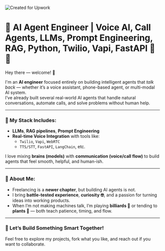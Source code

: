 ![Created for Upwork](https://img.shields.io/badge/Created--for--Upwork-2025%2F07%2F27-blue?style=flat-square)


# 👋 AI Agent Engineer | Voice AI, Call Agents, LLMs, Prompt Engineering, RAG, Python, Twilio, Vapi, FastAPI 🤖📞

Hey there — welcome! 🙌

I'm an **AI engineer** focused entirely on building intelligent agents that *talk back* — whether it’s a voice assistant, phone-based agent, or multi-modal AI system.  
I’ve already built several real-world AI agents that handle natural conversations, automate calls, and solve problems without human help.

---

### 🧠 My Stack Includes:
- **LLMs**, **RAG pipelines**, **Prompt Engineering**
- **Real-time Voice Integration** with tools like:
  - `Twilio`, `Vapi`, `WebRTC`
  - `TTS/STT`, `FastAPI`, `LangChain`, etc.

I love mixing **brains (models)** with **communication (voice/call flow)** to build agents that feel smooth, helpful, and human-ish.

---

### 🚀 About Me:
- Freelancing is a **newer chapter**, but building AI agents is not.
- I bring **battle-tested experience**, **curiosity 🤓**, and a passion for turning ideas into working products.
- When I’m not making machines talk, I’m playing **billiards 🎱** or tending to **plants 🌱** — both teach patience, timing, and flow.

---

### 💬 Let’s Build Something Smart Together!

Feel free to explore my projects, fork what you like, and reach out if you want to collaborate.

